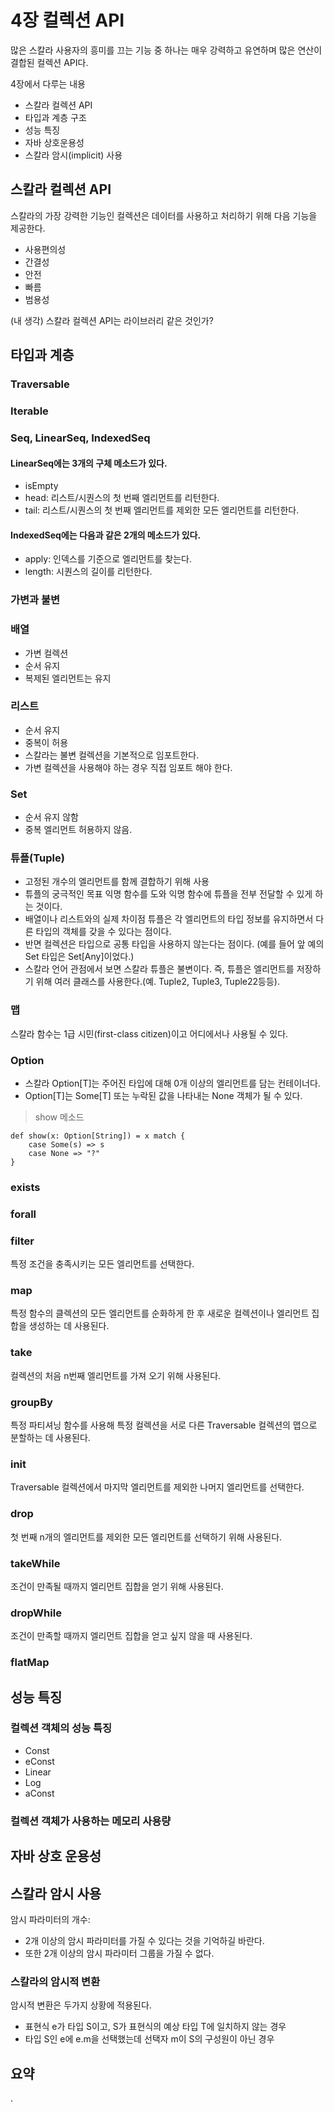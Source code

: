 # 4장 컬렉션 API

많은 스칼라 사용자의 흥미를 끄는 기능 중 하나는 매우 강력하고 유연하며 많은 연산이 결합된 컬렉션 API다.

4장에서 다루는 내용

* 스칼라 컬렉션 API
* 타입과 계층 구조
* 성능 특징
* 자바 상호운용성
* 스칼라 암시(implicit) 사용

## 스칼라 컬렉션 API
스칼라의 가장 강력한 기능인 컬렉션은 데이터를 사용하고 처리하기 위해 다음 기능을 제공한다.
* 사용편의성
* 간결성
* 안전
* 빠름
* 범용성

(내 생각) 스칼라 컬렉션 API는 라이브러리 같은 것인가?

## 타입과 계층
### Traversable
### Iterable
### Seq, LinearSeq, IndexedSeq
#### LinearSeq에는 3개의 구체 메소드가 있다.
* isEmpty
* head: 리스트/시퀀스의 첫 번째 엘리먼트를 리턴한다.
* tail: 리스트/시퀀스의 첫 번째 엘리먼트를 제외한 모든 엘리먼트를 리턴한다.
#### IndexedSeq에는 다음과 같은 2개의 메소드가 있다.
* apply: 인덱스를 기준으로 엘리먼트를 찾는다.
* length: 시퀀스의 길이를 리턴한다.
### 가변과 불변
### 배열
* 가변 컬렉션
* 순서 유지
* 복제된 엘리먼트는 유지
### 리스트
* 순서 유지
* 중복이 허용
* 스칼라는 불변 컬렉션을 기본적으로 임포트한다.
* 가변 컬렉션을 사용해야 하는 경우 직접 임포트 해야 한다.
### Set
* 순서 유지 않함
* 중복 엘리먼트 허용하지 않음.
### 튜플(Tuple)
* 고정된 개수의 엘리먼트를 함께 결합하기 위해 사용
* 튜플의 궁극적인 목표
익명 함수를 도와 익명 함수에 튜플을 전부 전달할 수 있게 하는 것이다.
* 배열이나 리스트와의 실제 차이점
튜플은 각 엘리먼트의 타입 정보를 유지하면서 다른 타입의 객체를 갖을 수 있다는 점이다.
* 반면 컬렉션은 타입으로 공통 타입을 사용하지 않는다는 점이다. (예를 들어 앞 예의 Set 타입은 Set[Any]이었다.)
* 스칼라 언어 관점에서 보면 스칼라 튜플은 불변이다.
즉, 튜플은 엘리먼트를 저장하기 위해 여러 클래스를 사용한다.(예. Tuple2, Tuple3, Tuple22등등).
### 맵
스칼라 함수는 1급 시민(first-class citizen)이고 어디에서나 사용될 수 있다.
### Option
* 스칼라 Option[T]는 주어진 타입에 대해 0개 이상의 엘리먼트를 담는 컨테이너다.
* Option[T]는 Some[T] 또는 누락된 값을 나타내는 None 객체가 될 수 있다.
> show 메소드

    def show(x: Option[String]) = x match {
        case Some(s) => s
        case None => "?"
    }
### exists
### forall
### filter
특정 조건을 충족시키는 모든 엘리먼트를 선택한다.
### map
특정 함수의 클렉션의 모든 엘리먼트를 순화하게 한 후 새로운 컬렉션이나 엘리먼트 집합을 생성하는 데 사용된다.
### take
컬렉션의 처음 n번째 엘리먼트를 가져 오기 위해 사용된다.
### groupBy
특정 파티셔닝 함수를 사용해 특정 컬렉션을 서로 다른 Traversable 컬렉션의 맵으로 분할하는 데 사용된다.
### init
Traversable 컬렉션에서 마지막 엘리먼트를 제외한 나머지 엘리먼트를 선택한다.
### drop
첫 번째 n개의 엘리먼트를 제외한 모든 엘리먼트를 선택하기 위해 사용된다. 
### takeWhile
조건이 만족될 때까지 엘리먼트 집합을 얻기 위해 사용된다.
### dropWhile
조건이 만족할 때까지 엘리먼트 집합을 얻고 싶지 않을 때 사용된다. 
### flatMap

## 성능 특징
### 컬렉션 객체의 성능 특징
* Const
* eConst
* Linear
* Log
* aConst
### 컬렉션 객체가 사용하는 메모리 사용량

## 자바 상호 운용성

## 스칼라 암시 사용
암시 파라미터의 개수: 
* 2개 이상의 암시 파라미터를 가질 수 있다는 것을 기억하길 바란다. 
* 또한 2개 이상의 암시 파라미터 그룹을 가질 수 없다.
### 스칼라의 암시적 변환
암시적 변환은 두가지 상황에 적용된다.
* 표현식 e가 타입 S이고, S가 표현식의 예상 타입 T에 일치하지 않는 경우
* 타입 S인 e에 e.m을 선택했는데 선택자 m이 S의 구성원이 아닌 경우

## 요약
.

